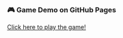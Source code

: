 ### 🎮 Game Demo on GitHub Pages

[Click here to play the game!](https://yuliia-1102.github.io/yuliia-1102.github.io-Showcase2/)
